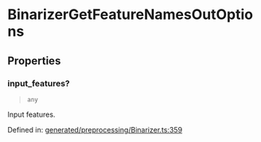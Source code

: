 # BinarizerGetFeatureNamesOutOptions

## Properties

### input\_features?

> `any`

Input features.

Defined in:  [generated/preprocessing/Binarizer.ts:359](https://github.com/transitive-bullshit/scikit-learn-ts/blob/122b3c0/packages/sklearn/src/generated/preprocessing/Binarizer.ts#L359)
